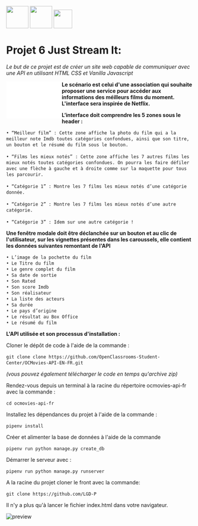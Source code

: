 
<img  width="60" height="60" src="https://cdn.jsdelivr.net/gh/devicons/devicon/icons/html5/html5-plain-wordmark.svg" />     <img  width="60" height="60"  src="https://cdn.jsdelivr.net/gh/devicons/devicon/icons/css3/css3-plain-wordmark.svg" />     <img  width="50" height="50" src="https://cdn.jsdelivr.net/gh/devicons/devicon/icons/javascript/javascript-original.svg" />
          

# Projet 6 Just Stream It: 

*Le but de ce projet est de créer un site web capable 
de communiquer avec une API en utilisant HTML CSS et Vanilla Javascript*

<img align="left" width="150" height="100" src="logo/image.png">**Le scénario est celui d'une association qui souhaite proposer une service pour accéder aux informations des méilleurs films du moment. L'interface sera inspirée de Netflix.**



**L’interface doit comprendre les 5 zones sous le header :** 

    • “Meilleur film” : Cette zone affiche la photo du film qui a la meilleur note Imdb toutes catégories confondues, ainsi que son titre, un bouton et le résumé du film sous le bouton. 

    • “Films les mieux notés” : Cette zone affiche les 7 autres films les mieux notés toutes catégories confondues. On pourra les faire défiler avec une flèche à gauche et à droite comme sur la maquette pour tous les parcourir. 

    • “Catégorie 1” : Montre les 7 films les mieux notés d’une catégorie donnée.  

    • “Catégorie 2” : Montre les 7 films les mieux notés d’une autre catégorie. 

    • “Catégorie 3” : Idem sur une autre catégorie ! 



**Une fenêtre modale doit être déclanchée sur un bouton et 
au clic de l'utilisateur, sur les vignettes présentes dans les caroussels, elle contient les données suivantes remontant de l'API**

    • L’image de la pochette du film 
    • Le Titre du film 
    • Le genre complet du film 
    • Sa date de sortie 
    • Son Rated 
    • Son score Imdb 
    • Son réalisateur 
    • La liste des acteurs 
    • Sa durée 
    • Le pays d’origine 
    • Le résultat au Box Office 
    • Le résumé du film 


**L'API utilisée et son processus d'installation :**

    
Cloner le dépôt de code à l'aide de la commande :

    git clone clone https://github.com/OpenClassrooms-Student-Center/OCMovies-API-EN-FR.git
    
*(vous pouvez également télécharger le code en temps qu'archive zip)*

Rendez-vous depuis un terminal à la racine du répertoire ocmovies-api-fr avec la commande :
        
    cd ocmovies-api-fr

Installez les dépendances du projet à l'aide de la commande : 

    pipenv install
    
Créer et alimenter la base de données à l'aide de la commande 

    pipenv run python manage.py create_db

Démarrer le serveur avec :
    
    pipenv run python manage.py runserver


A la racine du projet cloner le front avec la commande:

    git clone https://github.com/LGD-P

Il n'y a plus qu'à lancer le fichier index.html dans votre navigateur.



![preview](logo/preview.gif)
